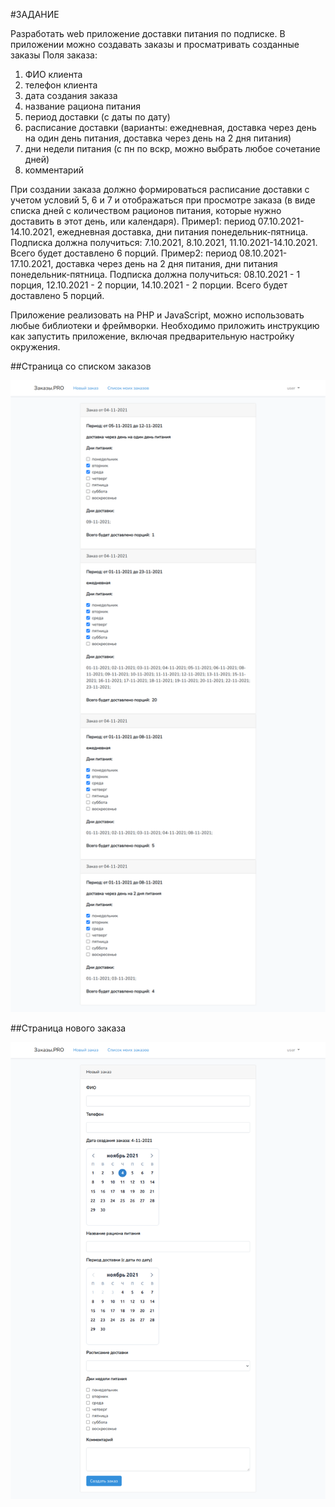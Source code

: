#ЗАДАНИЕ

Разработать web приложение доставки питания по подписке. В приложении можно создавать заказы и просматривать созданные заказы 
Поля заказа: 
1. ФИО клиента
2. телефон клиента
3. дата создания заказа
4. название рациона питания
5. период доставки (с даты по дату)
6. расписание доставки (варианты: ежедневная, доставка через день на один день питания, доставка через день на 2 дня питания)
7. дни недели питания (с пн по вскр, можно выбрать любое сочетание дней)
8. комментарий

При создании заказа должно формироваться расписание доставки с учетом условий 5, 6 и 7 и отображаться при просмотре заказа (в виде списка дней с количеством рационов питания, которые нужно доставить в этот день, или календаря).
Пример1: период 07.10.2021-14.10.2021, ежедневная доставка, дни питания понедельник-пятница. Подписка должна получиться: 7.10.2021, 8.10.2021, 11.10.2021-14.10.2021. Всего будет доставлено 6 порций.
Пример2: период 08.10.2021-17.10.2021, доставка через день на 2 дня питания, дни питания понедельник-пятница. Подписка должна получиться: 08.10.2021 - 1 порция, 12.10.2021 - 2 порции, 14.10.2021 - 2 порции. Всего будет доставлено 5 порций.

Приложение реализовать на PHP и JavaScript, можно использовать любые библиотеки и фреймворки.
Необходимо приложить инструкцию как запустить приложение, включая предварительную настройку окружения.

##Страница со списком заказов

![Список заказов](1.png)

##Страница нового заказа

![Новый заказ](2.png)